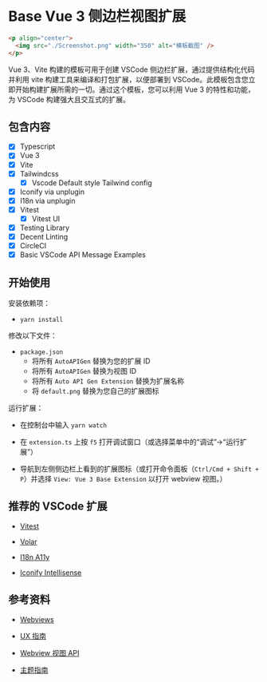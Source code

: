 <!--
 * @FilePath: /AutoAPIGen/DESC.md
 * @Description:
-->

# Base Vue 3 侧边栏视图扩展

```html
<p align="center">
  <img src="./Screenshot.png" width="350" alt="模板截图" />
</p>
```

Vue 3、Vite 构建的模板可用于创建 VSCode 侧边栏扩展，通过提供结构化代码并利用 vite 构建工具来编译和打包扩展，以便部署到 VSCode。此模板包含您立即开始构建扩展所需的一切。通过这个模板，您可以利用 Vue 3 的特性和功能，为 VSCode 构建强大且交互式的扩展。

## 包含内容

- [x] Typescript
- [x] Vue 3
- [x] Vite
- [x] Tailwindcss
  - [x] Vscode Default style Tailwind config
- [x] Iconify via unplugin
- [x] I18n via unplugin
- [x] Vitest
  - [x] Vitest UI
- [x] Testing Library
- [x] Decent Linting
- [x] CircleCI
- [x] Basic VSCode API Message Examples

## 开始使用

安装依赖项：

- `yarn install`

修改以下文件：

- `package.json`
  - 将所有 `AutoAPIGen` 替换为您的扩展 ID
  - 将所有 `AutoAPIGen` 替换为视图 ID
  - 将所有 `Auto API Gen Extension` 替换为扩展名称
  - 将 `default.png` 替换为您自己的扩展图标

运行扩展：

- 在控制台中输入 `yarn watch`

- 在 `extension.ts` 上按 `f5` 打开调试窗口（或选择菜单中的“调试”->“运行扩展”）

- 导航到左侧侧边栏上看到的扩展图标（或打开命令面板（`Ctrl/Cmd + Shift + P`）并选择 `View: Vue 3 Base Extension` 以打开 webview 视图。）

## 推荐的 VSCode 扩展

- [Vitest](https://marketplace.visualstudio.com/items?itemName=ZixuanChen.vitest-explorer)

- [Volar](https://marketplace.visualstudio.com/items?itemName=Vue.volar)

- [I18n A11y](https://marketplace.visualstudio.com/items?itemName=Lokalise.i18n-ally)

- [Iconify Intellisense](https://marketplace.visualstudio.com/items?itemName=antfu.iconify)

## 参考资料

- [Webviews](https://code.visualstudio.com/api/extension-guides/webview)

- [UX 指南](https://code.visualstudio.com/api/ux-guidelines/overview)

- [Webview 视图 API](https://code.visualstudio.com/api/references/vscode-api#WebviewView)

- [主题指南](https://code.visualstudio.com/api/references/theme-color)

